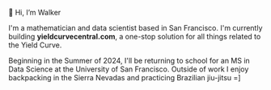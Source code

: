 👋 Hi, I’m Walker

I'm a mathematician and data scientist based in San Francisco. I'm currently building **yieldcurvecentral.com**, a one-stop solution for all things related to the Yield Curve.

Beginning in the Summer of 2024, I'll be returning to school for an MS in Data Science at the University of San Francisco. Outside of work I enjoy backpacking in the Sierra Nevadas and practicing Brazilian jiu-jitsu =]

<!---
walkerhughes/walkerhughes is a ✨ special ✨ repository because its `README.md` (this file) appears on your GitHub profile.
You can click the Preview link to take a look at your changes.
--->
